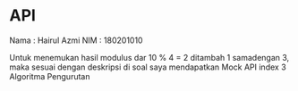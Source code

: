 # API

Nama : Hairul Azmi
NIM : 180201010

Untuk menemukan hasil modulus dar 10 % 4 = 2 ditambah 1 samadengan 3, maka sesuai dengan deskripsi di soal saya mendapatkan Mock API index 3 Algoritma Pengurutan

